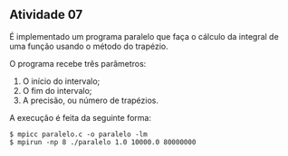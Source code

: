 ## Atividade  07

É implementado um programa paralelo que faça o cálculo da integral de uma função usando o método do trapézio.

O programa recebe três parâmetros:

1. O início do intervalo;
2. O fim do intervalo;
3. A precisão, ou número de trapézios.

A execução é feita da seguinte forma:

    $ mpicc paralelo.c -o paralelo -lm
    $ mpirun -np 8 ./paralelo 1.0 10000.0 80000000 
